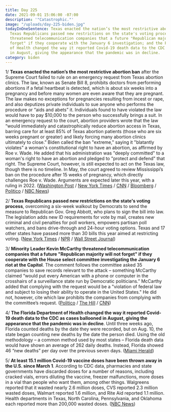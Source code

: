 ```yaml
---
title: Day 225
date: 2021-09-01 15:06:00 -07:00
description: '"Catastrophic."'
image: "/uploads/day-225-biden.jpg"
todayInOneSentence: Texas enacted the nation’s the most restrictive abortion ban;
  Texas Republicans passed new restrictions on the state's voting process; Kevin McCarthy
  threatened telecommunication companies that a future "Republican majority will not
  forget" if they cooperate with the January 6 investigation; and the Florida Department
  of Health changed the way it reported Covid-19 death data to the CDC as cases ballooned
  in August, giving the appearance that the pandemic was in decline.
category: biden
---
```


1/ **Texas enacted the nation’s the most restrictive abortion ban** after the Supreme Court failed to rule on an emergency request from Texas abortion clinics. The law, known as Senate Bill 8, prohibits doctors from performing abortions if a fetal heartbeat is detected, which is about six weeks into a pregnancy and before many women are even aware that they are pregnant. The law makes no exceptions for pregnancies resulting from incest or rape, and also deputizes private individuals to sue anyone who performs the procedure or “aids and abets” it. Individuals found to have violated the law would have to pay $10,000 to the person who successfully brings a suit. In an emergency request to the court, abortion providers wrote that the law “would immediately and catastrophically reduce abortion access in Texas, barring care for at least 85% of Texas abortion patients (those who are six weeks pregnant or greater) and likely forcing many abortion clinics ultimately to close.” Biden called the ban "extreme," saying it "blatantly violates" a woman's constitutional right to have an abortion, as affirmed by Roe v. Wade. He added that his administration was "deeply committed" to a woman's right to have an abortion and pledged to "protect and defend" that right. The Supreme Court, however, is still expected to act on the Texas law, though there is no timeline. In May, the court agreed to review Mississippi’s ban on the procedure after 15 weeks of pregnancy, which directly challenges Roe v. Wade. Arguments are expected later this year, with a ruling in 2022. ([Washington Post](https://www.washingtonpost.com/politics/courts_law/texas-six-week-abortion-ban/2021/09/01/e53cf372-0a6b-11ec-a6dd-296ba7fb2dce_story.html) / [New York Times](https://www.nytimes.com/2021/09/01/us/supreme-court-texas-abortion.html) / [CNN](https://www.cnn.com/2021/09/01/politics/biden-texas-abortion-ban/index.html) / [Bloomberg](https://www.bloomberg.com/news/articles/2021-09-01/texas-abortion-law-takes-effect-for-now-as-top-court-deliberates?sref=MIBMEEoj) / [Politico](https://www.politico.com/news/2021/09/01/supreme-court-texas-abortion-ban-508275) / [NBC News](https://www.nbcnews.com/politics/white-house/biden-criticizes-texas-harsh-new-abortion-law-vows-defend-abortion-n1278253))

2/ **Texas Republicans passed new restrictions on the state's voting process**, overcoming a six-week walkout by Democrats to send the measure to Republican Gov. Greg Abbott, who plans to sign the bill into law. The legislation adds new ID requirements for vote by mail, creates new criminal and civil penalties for poll workers,  empowers partisan poll watchers, and bans drive-through and 24-hour voting options. Texas and 17 other states have passed more than 30 bills this year aimed at restricting voting. ([New York Times](https://www.nytimes.com/2021/08/31/us/politics/texas-voting-rights-bill.html) / [NPR](https://www.npr.org/2021/08/31/1033068542/texas-voting-restrictions-bill-abbott-republicans) / [Wall Street Journal](https://www.wsj.com/articles/texas-gop-lawmakers-send-voting-bill-to-governors-desk-11630449811?mod=hp_lead_pos3))

3/ **Minority Leader Kevin McCarthy threatened telecommunication companies that a future "Republican majority will not forget" if they cooperate with the House select committee investigating the January 6 riot at the Capitol**. The comment follows the committee asked 35 companies to save records relevant to the attack – something McCarthy claimed “would put every American with a phone or computer in the crosshairs of a surveillance state run by Democratic politicians.” McCarthy added that complying with the request would be a "violation of federal law and subject to losing their ability to operate in the United States." He did not, however, cite which law prohibits the companies from complying with the committee’s request. ([Politico](https://www.politico.com/news/2021/08/31/mccarthy-january-6-threaten-phone-records-requests-508166) / [The Hill](https://thehill.com/homenews/house/570275-mccarthy-says-gop-will-not-forget-if-companies-hand-record-to-jan-6-committee) / [CNN](https://www.cnn.com/2021/08/31/politics/mccarthy-january-6-committee-records-requests-warning/index.html))

4/ **The Florida Department of Health changed the way it reported Covid-19 death data to the CDC as cases ballooned in August, giving the appearance that the pandemic was in decline**. Until three weeks ago, Florida counted deaths by the date they were recorded, but on Aug. 10, the state began counting new deaths by the date the person died. Using the old methodology – a common method used by most states – Florida death data would have shown an average of 262 daily deaths. Instead, Florida showed 46 “new deaths” per day over the previous seven days. ([Miami Herald](https://www.miamiherald.com/news/coronavirus/article253796898.html))

5/ **At least 15.1 million Covid-19 vaccine doses have been thrown away in the U.S. since March 1**. According to CDC data, pharmacies and state governments have discarded doses for a number of reasons, including cracked vials, errors diluting the vaccine, freezer malfunctions, more doses in a vial than people who want them, among other things. Walgreens reported that it wasted nearly 2.6 million doses, CVS reported 2.3 million wasted doses, Walmart reported 1.6 million, and Rite Aid reported 1.1 million. Health departments in Texas, North Carolina, Pennsylvania, and Oklahoma each reported more than 200,000 wasted doses. ([NBC News](https://www.nbcnews.com/news/us-news/america-has-wasted-least-15-million-covid-vaccine-doses-march-n1278211))
